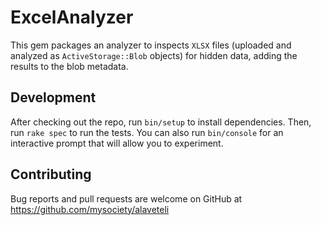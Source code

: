 # ExcelAnalyzer

This gem packages an analyzer to inspects `XLSX` files (uploaded and analyzed as
`ActiveStorage::Blob` objects) for hidden data, adding the results to the blob
metadata.

## Development

After checking out the repo, run `bin/setup` to install dependencies. Then, run
`rake spec` to run the tests. You can also run `bin/console` for an interactive
prompt that will allow you to experiment.

## Contributing

Bug reports and pull requests are welcome on GitHub at
https://github.com/mysociety/alaveteli
